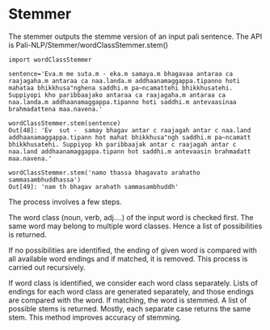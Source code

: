 # Stemmer

The stemmer outputs the stemme version of an input pali sentence. The API is Pali-NLP/Stemmer/wordClassStemmer.stem()  

```shell
import wordClassStemmer

sentence='Eva.m me suta.m - eka.m samaya.m bhagavaa antaraa ca raajagaha.m antaraa ca naa.landa.m addhaanamaggappa.tipanno hoti mahataa bhikkhusa"nghena saddhi.m pa~ncamattehi bhikkhusatehi. Suppiyopi kho paribbaajako antaraa ca raajagaha.m antaraa ca naa.landa.m addhaanamaggappa.tipanno hoti saddhi.m antevaasinaa brahmadattena maa.navena.'

wordClassStemmer.stem(sentence)
Out[48]: 'Ev  sut -  samay bhagav antar c raajagah antar c naa.land addhaanamaggappa.tipann hot mahat bhikkhusa"ngh saddhi.m pa~ncamatt bhikkhusatehi. Suppiyop kh paribbaajak antar c raajagah antar c naa.land addhaanamaggappa.tipann hot saddhi.m antevaasin brahmadatt maa.navena.'

wordClassStemmer.stem('namo thassa bhagavato arahatho sammasambhuddhassa')
Out[49]: 'nam th bhagav arahath sammasambhuddh'
```


The process involves a few steps. 

The word class (noun, verb, adj....) of the input word is checked first.
The same word may belong to multiple word classes.
Hence a list of possibilities is returned. 

If no possibilities are identified, the ending of given word is compared with all 
available word endings and if matched, it is removed. This process is carried 
out recursively. 

If word class is identified, we consider each word class separately. 
Lists of endings for each word class are generated separately, and those endings
are compared with the word. If matching, the word is stemmed.
A list of possible stems is returned. Mostly, each separate case returns the same
stem. This method improves accuracy of stemming.  

